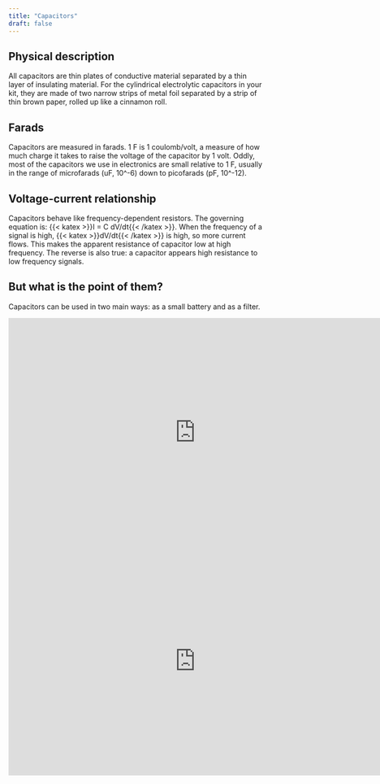 ```yaml
---
title: "Capacitors"
draft: false
---
```


## Physical description

All capacitors are thin plates of conductive material separated by a thin layer of insulating material. For the cylindrical electrolytic capacitors in your kit, they are made of two narrow strips of metal foil separated by a strip of thin brown paper, rolled up like a cinnamon roll.

## Farads

Capacitors are measured in farads. 1 F is 1 coulomb/volt, a measure of how much charge it takes to raise the voltage of the capacitor by 1 volt. Oddly, most of the capacitors we use in electronics are small relative to 1 F, usually in the range of microfarads (uF, 10^-6) down to picofarads (pF, 10^-12).

## Voltage-current relationship

Capacitors behave like frequency-dependent resistors. The governing equation is: {{< katex >}}I = C dV/dt{{< /katex >}}. When the frequency of a signal is high, {{< katex >}}dV/dt{{< /katex >}} is high, so more current flows. This makes the apparent resistance of capacitor low at high frequency. The reverse is also true: a capacitor appears high resistance to low frequency signals.

## But what is the point of them?

Capacitors can be used in two main ways: as a small battery and as a filter.

<iframe id="kaltura_player" src="https://cdnapisec.kaltura.com/p/1813261/sp/181326100/embedIframeJs/uiconf_id/26203331/partner_id/1813261?iframeembed=true&playerId=kaltura_player&entry_id=1_0oysx6kc&flashvars[streamerType]=auto&amp;flashvars[localizationCode]=en&amp;flashvars[leadWithHTML5]=true&amp;flashvars[sideBarContainer.plugin]=true&amp;flashvars[sideBarContainer.position]=left&amp;flashvars[sideBarContainer.clickToClose]=true&amp;flashvars[chapters.plugin]=true&amp;flashvars[chapters.layout]=vertical&amp;flashvars[chapters.thumbnailRotator]=false&amp;flashvars[streamSelector.plugin]=true&amp;flashvars[EmbedPlayer.SpinnerTarget]=videoHolder&amp;flashvars[dualScreen.plugin]=true&amp;flashvars[Kaltura.addCrossoriginToIframe]=true&amp;&wid=1_1u6i4tk6" width="736" height="450" allowfullscreen webkitallowfullscreen mozAllowFullScreen allow="autoplay *; fullscreen *; encrypted-media *" sandbox="allow-forms allow-same-origin allow-scripts allow-top-navigation allow-pointer-lock allow-popups allow-modals allow-orientation-lock allow-popups-to-escape-sandbox allow-presentation allow-top-navigation-by-user-activation" frameborder="0" title="Kaltura Player"></iframe>

<iframe id="kaltura_player" src="https://cdnapisec.kaltura.com/p/1813261/sp/181326100/embedIframeJs/uiconf_id/26203331/partner_id/1813261?iframeembed=true&playerId=kaltura_player&entry_id=1_3053wks8&flashvars[streamerType]=auto&amp;flashvars[localizationCode]=en&amp;flashvars[leadWithHTML5]=true&amp;flashvars[sideBarContainer.plugin]=true&amp;flashvars[sideBarContainer.position]=left&amp;flashvars[sideBarContainer.clickToClose]=true&amp;flashvars[chapters.plugin]=true&amp;flashvars[chapters.layout]=vertical&amp;flashvars[chapters.thumbnailRotator]=false&amp;flashvars[streamSelector.plugin]=true&amp;flashvars[EmbedPlayer.SpinnerTarget]=videoHolder&amp;flashvars[dualScreen.plugin]=true&amp;flashvars[Kaltura.addCrossoriginToIframe]=true&amp;&wid=1_ireo6qoe" width="736" height="450" allowfullscreen webkitallowfullscreen mozAllowFullScreen allow="autoplay *; fullscreen *; encrypted-media *" sandbox="allow-forms allow-same-origin allow-scripts allow-top-navigation allow-pointer-lock allow-popups allow-modals allow-orientation-lock allow-popups-to-escape-sandbox allow-presentation allow-top-navigation-by-user-activation" frameborder="0" title="Kaltura Player"></iframe>
